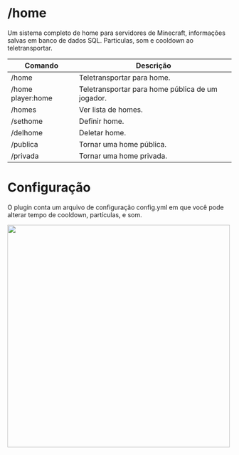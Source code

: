 # /home

Um sistema completo de home para servidores de Minecraft, informações salvas em banco de dados SQL. Particulas, som e cooldown ao teletransportar.

| Comando  | Descrição |
| ------------- | ------------- |
| /home  | Teletransportar para home.  |
| /home player:home | Teletransportar para home pública de um jogador.  |
| /homes  | Ver lista de homes.  |
| /sethome  | Definir home.  |
| /delhome  | Deletar home.  |
| /publica  | Tornar uma home pública.  |
| /privada  | Tornar uma home privada.  |

# Configuração
O plugin conta um arquivo de configuração config.yml em que você pode alterar tempo de cooldown, partículas, e som.

<img width="500px" src="https://i.imgur.com/cRLiRD6.png"/>
